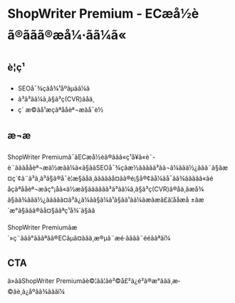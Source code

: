 ﻿# ShopWriter Premium - ECæå½èã®ããã®æå¼·ãã¼ã«

## è¦ç¹
- SEOå¯¾ç­ãå¾¹åºãµãã¼ã
- ã³ã³ãã¼ã¸ã§ã³ç(CVR)ãåä¸
- ç´ æ©ãå¹æçãªååèª¬æãå¯è½

## æ¬æ
ShopWriter Premiumã¯ãECæå½èã®ããã«ç¹å¥ã«è¨­è¨ãããååèª¬æä½æãã¼ã«ã§ããSEOå¯¾ç­ãæ½ããããã³ãã¬ã¼ããä½¿ããã¨ã§ãæ¤ç´¢ã¨ã³ã¸ã³ã§ã®å¯è¦æ§ãåä¸ãããããå¤ãã®é¡§å®¢ãå¼ãå¯ãã¾ããããã«ãé­åçãªååèª¬æãç°¡åã«ä½æã§ãããããã³ã³ãã¼ã¸ã§ã³ç(CVR)ã®åä¸ãæå¾ã§ãã¾ããä½¿ããããã¤ã³ã¿ã¼ãã§ã¼ã¹ã§ãã¹ãã¼ãæãæã£ã¦ååæå ±ãæ´æ°ã§ããã®ãå¤§ããªç¹å¾´ã§ãã

ShopWriter Premiumãæ´»ç¨ããã°ãããªãã®ECãµã¤ããä¸æ®µã¨æé·ãããã¨ééããªãï¼

## CTA
ä»ããShopWriter Premiumãè©¦ãã¦ãè²©å£²ä¿é²ã®æ°ããä¸æ­©ãè¸ã¿åºãã¾ãããï¼